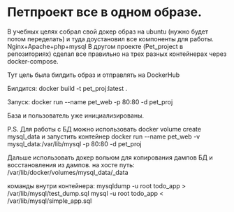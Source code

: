 # Петпроект все в одном образе.

В учебных целях собрал свой докер образ на ubuntu (нужно будет потом переделать) и туда доустановил все компоненты для работы. Nginx+Apache+php+mysql
В другом проекте (Pet_project в репозиториях) сделал все правильно на трех разных контейнерах через docker-compose.

Тут цель была билдить образ и отправлять на DockerHub

Билдится:
  docker build -t pet_proj:latest .

Запуск:
  docker run --name pet_web -p 80:80 -d pet_proj

База и пользователь уже инициализированы.

P.S. Для работы с БД можно использовать docker volume create mysql_data
    и запустить контейнер docker run --name pet_web -v mysql_data:/var/lib/mysql -p 80:80 -d pet_proj

Дальше использовать докер вольюм для копирования дампов БД и восстановления из дампов.
на хосте путь:
/var/lib/docker/volumes/mysql_data/_data

команды внутри контейнера:
mysqldump -u root todo_app > /var/lib/mysql/test_dump.sql
mysql -u root todo_app < /var/lib/mysql/simple_app.sql

